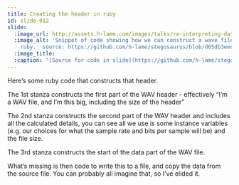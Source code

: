 ```yaml
---
title: Creating the header in ruby
id: slide-012
slide:
  :image_url: http://assets.h-lame.com/images/talks/re-interpreting-data/lrug-jan-2020/slides/012.png
  :image_alt: 'Snippet of code showing how we can construct a wave file header in
    ruby.  source: https://github.com/h-lame/stegosaurus/blob/d05db3eecd0d328c9de7886dcedbb16b189b3c5d/lib/stegosaurus/waves.rb#L76-L97'
  :image_title:
  :caption: "[Source for code in slide](https://github.com/h-lame/stegosaurus/blob/d05db3eecd0d328c9de7886dcedbb16b189b3c5d/lib/stegosaurus/waves.rb#L76-L97)\n"
---
```

Here’s some ruby code that constructs that header.

The 1st stanza constructs the first part of the WAV header - effectively “I’m a WAV file, and I’m this big, including the size of the header”

The 2nd stanza constructs the second part of the WAV header and includes all the calculated details, you can see all we use is some instance variables (e.g. our choices for what the sample rate and bits per sample will be) and the file size.

The 3rd stanza constructs the start of the data part of the WAV file.

What’s missing is then code to write this to a file, and copy the data from the source file.  You can probably all imagine that, so I’ve elided it.
